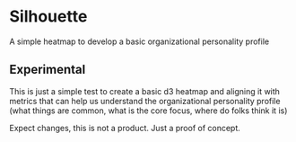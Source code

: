 # Silhouette

A simple heatmap to develop a basic organizational personality profile

## Experimental

This is just a simple test to create a basic d3 heatmap and aligning it with metrics 
that can help us understand the organizational personality profile (what things are common,
what is the core focus, where do folks think it is)

Expect changes, this is not a product. Just a proof of concept.
